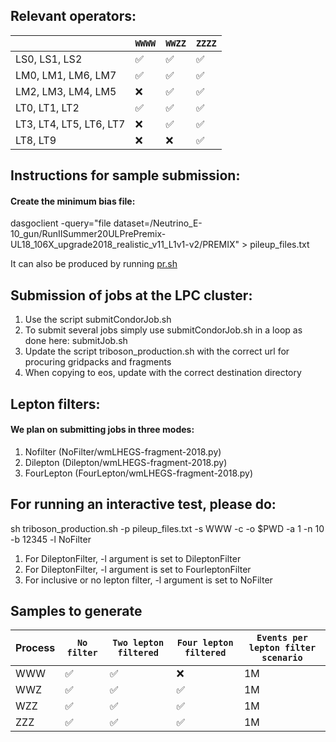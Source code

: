 
## Relevant operators:

|                              | `WWWW` | `WWZZ` | `ZZZZ`  | 
|------------------------------|--------|--------|---------|
| LS0, LS1, LS2                | ✅     | ✅     | ✅      |
| LM0, LM1, LM6, LM7           | ✅     | ✅     | ✅      | 
| LM2, LM3, LM4, LM5           | ❌     | ✅     | ✅      |
| LT0, LT1, LT2                | ✅     | ✅     | ✅      |
| LT3, LT4, LT5, LT6, LT7      | ❌     | ✅     | ✅      |
| LT8, LT9                     | ❌     | ❌     | ✅      | 

## Instructions for sample submission:

#### Create the minimum bias file: 

dasgoclient -query="file dataset=/Neutrino_E-10_gun/RunIISummer20ULPrePremix-UL18_106X_upgrade2018_realistic_v11_L1v1-v2/PREMIX" > pileup_files.txt

It can also be produced by running [pr.sh](https://github.com/Saptaparna/EFTAnalysis/blob/master/SignalGenerationNewModel/pr.sh) 


## Submission of jobs at the LPC cluster:

1. Use the script submitCondorJob.sh
2. To submit several jobs simply use submitCondorJob.sh in a loop as done here: submitJob.sh
3. Update the script triboson_production.sh with the correct url for procuring gridpacks and fragments
4. When copying to eos, update with the correct destination directory

## Lepton filters:

#### We plan on submitting jobs in three modes:

1. Nofilter (NoFilter/wmLHEGS-fragment-2018.py)
2. Dilepton (Dilepton/wmLHEGS-fragment-2018.py)
3. FourLepton (FourLepton/wmLHEGS-fragment-2018.py)

## For running an interactive test, please do:

sh triboson_production.sh -p pileup_files.txt -s WWW -c -o $PWD -a 1 -n 10 -b 12345 -l NoFilter 

1. For DileptonFilter, -l argument is set to DileptonFilter
2. For DileptonFilter, -l argument is set to FourleptonFilter
3. For inclusive or no lepton filter, -l argument is set to NoFilter


## Samples to generate


| Process            | `No filter` | `Two lepton filtered` | `Four lepton filtered`  |   `Events per lepton filter scenario` |
|--------------------|-------------|-----------------------|-------------------------|---------------------------------------|
| WWW                | ✅          | ✅                    | ❌                      |  1M				     |	
| WWZ                | ✅          | ✅                    | ✅                      |  1M				     |
| WZZ                | ✅          | ✅                    | ✅                      |  1M				     |
| ZZZ                | ✅          | ✅                    | ✅                      |  1M				     |

